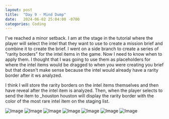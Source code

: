 ```yaml
---
layout: post
title:  "Day 9 - Mind Dump"
date:   2024-06-02 25:04:00 -0700
categories: Coding
---
```


I've reached a minor setback. I am at the stage in the tutorial where the player will select the intel that they want to use to create a mission brief and combine it to create the brief.
I went on a side branch to create a series of "rarity borders" for the intel items in the game. Now I need to know when to apply them. I thought that I was going to use
them as placeholders for where the intel items would be dragged to when you were creating you brief but that doesn't make sense because the intel would already have a rarity border after it 
ws analyzed.

I think I will store the rarity borders on the intel items themselves and then have reveal after the intel item is analyzed. Then, when the player selects to send the item to _houston
houston will display the rarity border with the color of the most rare intel item on the staging list.

![Image](/images/day-9-rarity-border-shot-1.PNG)
![Image](/images/day-9-rarity-border-shot-2.PNG)
![Image](/images/day-9-rarity-border-shot-3.PNG)
![Image](/images/day-9-rarity-border-shot-4.PNG)
![Image](/images/day-9-rarity-border-shot-5.PNG)
![Image](/images/day-9-rarity-border-shot-6.PNG)
![Image](/images/day-9-rarity-border-shot-7.PNG)


